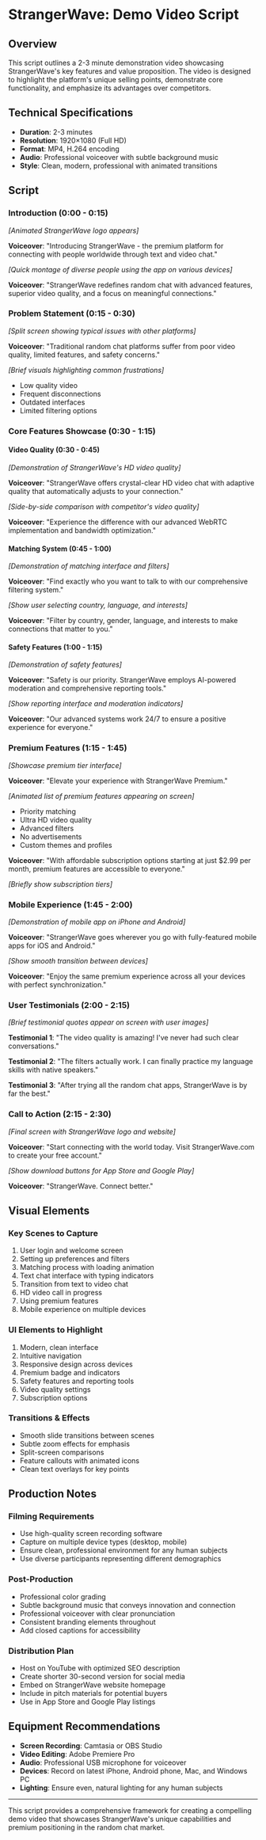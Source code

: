# StrangerWave: Demo Video Script

## Overview
This script outlines a 2-3 minute demonstration video showcasing StrangerWave's key features and value proposition. The video is designed to highlight the platform's unique selling points, demonstrate core functionality, and emphasize its advantages over competitors.

## Technical Specifications
- **Duration**: 2-3 minutes
- **Resolution**: 1920×1080 (Full HD)
- **Format**: MP4, H.264 encoding
- **Audio**: Professional voiceover with subtle background music
- **Style**: Clean, modern, professional with animated transitions

## Script

### Introduction (0:00 - 0:15)
*[Animated StrangerWave logo appears]*

**Voiceover**: "Introducing StrangerWave - the premium platform for connecting with people worldwide through text and video chat."

*[Quick montage of diverse people using the app on various devices]*

**Voiceover**: "StrangerWave redefines random chat with advanced features, superior video quality, and a focus on meaningful connections."

### Problem Statement (0:15 - 0:30)
*[Split screen showing typical issues with other platforms]*

**Voiceover**: "Traditional random chat platforms suffer from poor video quality, limited features, and safety concerns."

*[Brief visuals highlighting common frustrations]*
- Low quality video
- Frequent disconnections
- Outdated interfaces
- Limited filtering options

### Core Features Showcase (0:30 - 1:15)

#### Video Quality (0:30 - 0:45)
*[Demonstration of StrangerWave's HD video quality]*

**Voiceover**: "StrangerWave offers crystal-clear HD video chat with adaptive quality that automatically adjusts to your connection."

*[Side-by-side comparison with competitor's video quality]*

**Voiceover**: "Experience the difference with our advanced WebRTC implementation and bandwidth optimization."

#### Matching System (0:45 - 1:00)
*[Demonstration of matching interface and filters]*

**Voiceover**: "Find exactly who you want to talk to with our comprehensive filtering system."

*[Show user selecting country, language, and interests]*

**Voiceover**: "Filter by country, gender, language, and interests to make connections that matter to you."

#### Safety Features (1:00 - 1:15)
*[Demonstration of safety features]*

**Voiceover**: "Safety is our priority. StrangerWave employs AI-powered moderation and comprehensive reporting tools."

*[Show reporting interface and moderation indicators]*

**Voiceover**: "Our advanced systems work 24/7 to ensure a positive experience for everyone."

### Premium Features (1:15 - 1:45)

*[Showcase premium tier interface]*

**Voiceover**: "Elevate your experience with StrangerWave Premium."

*[Animated list of premium features appearing on screen]*
- Priority matching
- Ultra HD video quality
- Advanced filters
- No advertisements
- Custom themes and profiles

**Voiceover**: "With affordable subscription options starting at just $2.99 per month, premium features are accessible to everyone."

*[Briefly show subscription tiers]*

### Mobile Experience (1:45 - 2:00)
*[Demonstration of mobile app on iPhone and Android]*

**Voiceover**: "StrangerWave goes wherever you go with fully-featured mobile apps for iOS and Android."

*[Show smooth transition between devices]*

**Voiceover**: "Enjoy the same premium experience across all your devices with perfect synchronization."

### User Testimonials (2:00 - 2:15)
*[Brief testimonial quotes appear on screen with user images]*

**Testimonial 1**: "The video quality is amazing! I've never had such clear conversations."

**Testimonial 2**: "The filters actually work. I can finally practice my language skills with native speakers."

**Testimonial 3**: "After trying all the random chat apps, StrangerWave is by far the best."

### Call to Action (2:15 - 2:30)
*[Final screen with StrangerWave logo and website]*

**Voiceover**: "Start connecting with the world today. Visit StrangerWave.com to create your free account."

*[Show download buttons for App Store and Google Play]*

**Voiceover**: "StrangerWave. Connect better."

## Visual Elements

### Key Scenes to Capture
1. User login and welcome screen
2. Setting up preferences and filters
3. Matching process with loading animation
4. Text chat interface with typing indicators
5. Transition from text to video chat
6. HD video call in progress
7. Using premium features
8. Mobile experience on multiple devices

### UI Elements to Highlight
1. Modern, clean interface
2. Intuitive navigation
3. Responsive design across devices
4. Premium badge and indicators
5. Safety features and reporting tools
6. Video quality settings
7. Subscription options

### Transitions & Effects
- Smooth slide transitions between scenes
- Subtle zoom effects for emphasis
- Split-screen comparisons
- Feature callouts with animated icons
- Clean text overlays for key points

## Production Notes

### Filming Requirements
- Use high-quality screen recording software
- Capture on multiple device types (desktop, mobile)
- Ensure clean, professional environment for any human subjects
- Use diverse participants representing different demographics

### Post-Production
- Professional color grading
- Subtle background music that conveys innovation and connection
- Professional voiceover with clear pronunciation
- Consistent branding elements throughout
- Add closed captions for accessibility

### Distribution Plan
- Host on YouTube with optimized SEO description
- Create shorter 30-second version for social media
- Embed on StrangerWave website homepage
- Include in pitch materials for potential buyers
- Use in App Store and Google Play listings

## Equipment Recommendations
- **Screen Recording**: Camtasia or OBS Studio
- **Video Editing**: Adobe Premiere Pro
- **Audio**: Professional USB microphone for voiceover
- **Devices**: Record on latest iPhone, Android phone, Mac, and Windows PC
- **Lighting**: Ensure even, natural lighting for any human subjects

---

This script provides a comprehensive framework for creating a compelling demo video that showcases StrangerWave's unique capabilities and premium positioning in the random chat market.